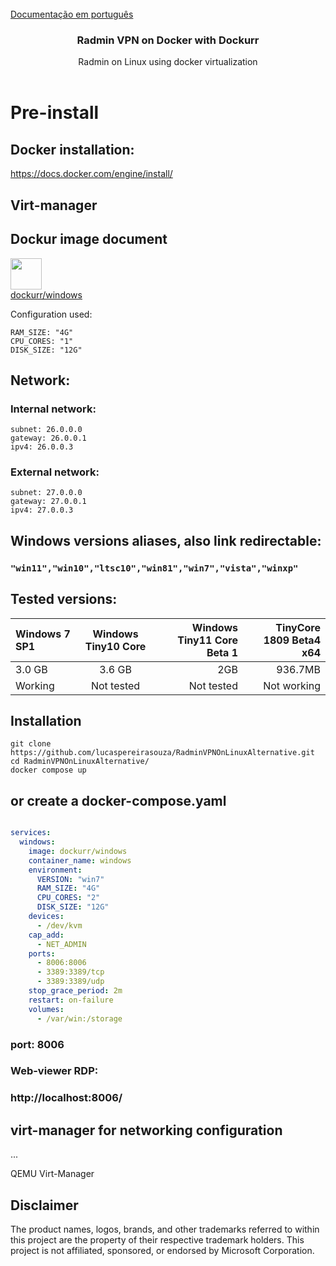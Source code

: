 <br/>
<a href=readme_pt-br/README.md>Documentação em português</a>
  <div align="center">
</a>
  
<h3 align="center">Radmin VPN on Docker with Dockurr</h3>
<p align="center">
Radmin on Linux using docker virtualization
<br/>
<br/>
</p>
</div>

# Pre-install
## Docker installation:
https://docs.docker.com/engine/install/

## Virt-manager
## Dockur image document
<a href="https://github.com/dockur/windows"><img height=50px src="https://github.com/dockur/windows/raw/master/.github/logo.png"></img></a><br>
[dockurr/windows](https://github.com/dockur/windows)

Configuration used:
```
RAM_SIZE: "4G"
CPU_CORES: "1"
DISK_SIZE: "12G"
``` 
## Network:
### Internal network:
```
subnet: 26.0.0.0
gateway: 26.0.0.1
ipv4: 26.0.0.3
```
### External network:
```
subnet: 27.0.0.0
gateway: 27.0.0.1
ipv4: 27.0.0.3
```

## Windows versions aliases, also link redirectable:
### ``"win11","win10","ltsc10","win81","win7","vista","winxp"`` <br>

## Tested versions:

| Windows 7 SP1 | Windows Tiny10 Core  | Windows Tiny11 Core Beta 1 | TinyCore 1809 Beta4 x64  | 
| :------------ |:---------------:| -----:|-----:|
| 3.0 GB | 3.6 GB | 2GB | 936.7MB|
| Working | Not tested | Not tested | Not working |

## Installation
```
git clone https://github.com/lucaspereirasouza/RadminVPNOnLinuxAlternative.git
cd RadminVPNOnLinuxAlternative/
docker compose up
```
## or create a docker-compose.yaml

```yaml

services:
  windows:
    image: dockurr/windows
    container_name: windows
    environment:
      VERSION: "win7"
      RAM_SIZE: "4G"
      CPU_CORES: "2"
      DISK_SIZE: "12G"
    devices:
      - /dev/kvm
    cap_add:
      - NET_ADMIN
    ports:
      - 8006:8006
      - 3389:3389/tcp
      - 3389:3389/udp
    stop_grace_period: 2m
    restart: on-failure
    volumes:
      - /var/win:/storage
```
### port: 8006
### Web-viewer RDP:
### http://localhost:8006/

## virt-manager for networking configuration
...

QEMU
Virt-Manager

## Disclaimer
The product names, logos, brands, and other trademarks referred to within this project are the property of their respective trademark holders. This project is not affiliated, sponsored, or endorsed by Microsoft Corporation.
